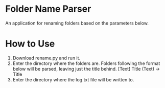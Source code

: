 # Folder Name Parser

An application for renaming folders based on the parameters below.

How to Use
==========
1. Download rename.py and run it.
2. Enter the directory where the folders are.
Folders following the format below will be parsed, leaving just the title behind.
[Text] Title (Text) -> Title
3. Enter the directory where the log.txt file will be written to. 
